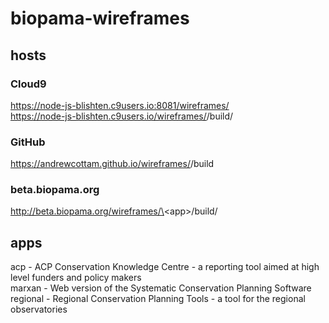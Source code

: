 # biopama-wireframes

## hosts
### Cloud9 
https://node-js-blishten.c9users.io:8081/wireframes/   
https://node-js-blishten.c9users.io/wireframes/<app>/build/

### GitHub
https://andrewcottam.github.io/wireframes/<app>/build  

### beta.biopama.org
http://beta.biopama.org/wireframes/\<app\>/build/   

## apps
acp - ACP Conservation Knowledge Centre - a reporting tool aimed at high level funders and policy makers   
marxan - Web version of the Systematic Conservation Planning Software   
regional - Regional Conservation Planning Tools - a tool for the regional observatories   
